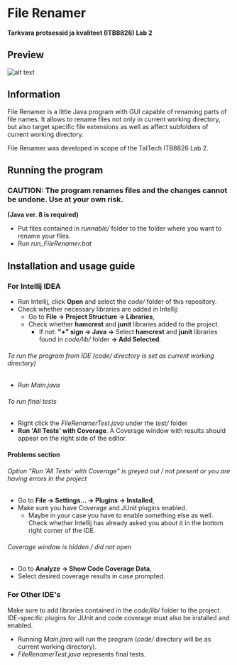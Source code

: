 # File Renamer
**Tarkvara protsessid ja kvaliteet (ITB8826) Lab 2**

## Preview
![alt text](https://i.ibb.co/c2bnTY0/filerenamer-preview.png)

## Information
File Renamer is a little Java program with GUI capable of renaming parts of file names. It allows to rename files not only in current working directory, but also target specific file extensions as well as affect subfolders of current working directory.

File Renamer was developed in scope of the TalTech ITB8826 Lab 2.

## Running the program
### CAUTION: The program renames files and the changes cannot be undone. Use at your own risk.
**(Java ver. 8 is required)**
- Put files contained in *runnable/* folder to the folder where you want to rename your files.
- Run *run_FileRenamer.bat*

## Installation and usage guide

### For Intellij IDEA
- Run Intellij, click **Open** and select the *code/* folder of this repository.
- Check whether necessary libraries are added in Intellij:
	- Go to **File -> Project Structure -> Libraries**,
	- Check whether **hamcrest** and **junit** libraries added to the project.
		* If not: **"+" sign -> Java ->** Select **hamcrest** and **junit** libraries found in *code/lib/* folder **-> Add Selected**.

###### To run the program from IDE (*code/* directory is set as current working directory)
- Run *Main.java*

###### To run final tests
- Right click the *FileRenamerTest.java* under the *test/* folder
- **Run 'All Tests' with Coverage**. A Coverage window with results should appear on the right side of the editor.

#### Problems section
###### Option "Run 'All Tests' with Coverage" is greyed out / not present or you are having errors in the project
- Go to **File -> Settings... -> Plugins -> Installed**,
- Make sure you have Coverage and JUnit plugins enabled.
	- Maybe in your case you have to enable something else as well. Check whether Intellij has already asked you about it in the bottom right corner of the IDE.

###### Coverage window is hidden / did not open
- Go to **Analyze -> Show Code Coverage Data**,
- Select desired coverage results in case prompted.
		
### For Other IDE's
Make sure to add libraries contained in the *code/lib/* folder to the project. IDE-specific plugins for JUnit and code coverage must also be installed and enabled.
- Running *Main.java* will run the program (*code/* directory will be as current working directory).
- *FileRenamerTest.java* represents final tests.

